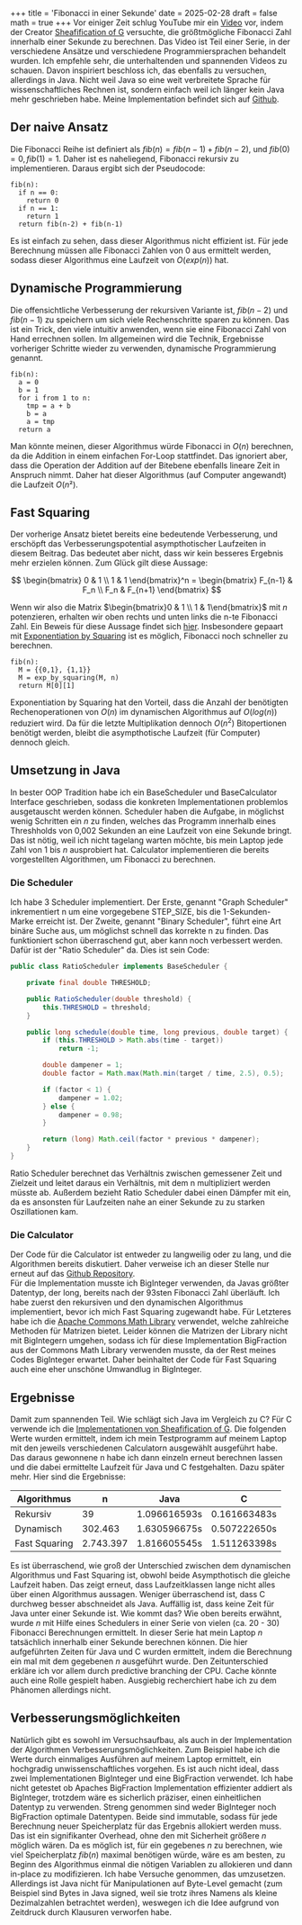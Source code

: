 +++
title = 'Fibonacci in einer Sekunde'
date = 2025-02-28
draft = false
math = true
+++
Vor einiger Zeit schlug YouTube mir ein [Video](https://youtu.be/LXm6ygZ3h7A?si=2RG1Io6w2f44w2tR) vor, indem der Creator [Sheafification of G](https://www.youtube.com/@SheafificationOfG) versuchte, die größtmögliche Fibonacci Zahl innerhalb einer Sekunde zu berechnen. Das Video ist Teil einer Serie, in der verschiedene Ansätze und verschiedene Programmiersprachen behandelt wurden. Ich empfehle sehr, die unterhaltenden und spannenden Videos zu schauen. Davon inspiriert beschloss ich, das ebenfalls zu versuchen, allerdings in Java. Nicht weil Java so eine weit verbreitete Sprache für wissenschaftliches Rechnen ist, sondern einfach weil ich länger kein Java mehr geschrieben habe. Meine Implementation befindet sich auf [Github](https://github.com/chriscomputing/fib-java).

## Der naive Ansatz
Die Fibonacci Reihe ist definiert als $fib(n) = fib(n-1) + fib(n-2)$, und $fib(0)= 0, fib(1) = 1$. Daher ist es naheliegend, Fibonacci rekursiv zu implementieren. Daraus ergibt sich der Pseudocode:
```
fib(n):
  if n == 0:
    return 0
  if n == 1:
    return 1
  return fib(n-2) + fib(n-1)
```
Es ist einfach zu sehen, dass dieser Algorithmus nicht effizient ist. Für jede Berechnung müssen alle Fibonacci Zahlen von 0 aus ermittelt werden, sodass dieser Algorithmus eine Laufzeit von $O(exp(n))$ hat.

## Dynamische Programmierung
Die offensichtliche Verbesserung der rekursiven Variante ist, $fib(n-2)$ und $fib(n-1)$ zu speichern um sich viele Rechenschritte sparen zu können. Das ist ein Trick, den viele intuitiv anwenden, wenn sie eine Fibonacci Zahl von Hand errechnen sollen. Im allgemeinen wird die Technik, Ergebnisse vorheriger Schritte wieder zu verwenden, dynamische Programmierung genannt.
```
fib(n):
  a = 0
  b = 1
  for i from 1 to n:
    tmp = a + b
    b = a
    a = tmp
  return a
```
Man könnte meinen, dieser Algorithmus würde Fibonacci in $O(n)$ berechnen, da die Addition in einem einfachen For-Loop stattfindet. Das ignoriert aber, dass die Operation der Addition auf der Bitebene ebenfalls lineare Zeit in Anspruch nimmt. Daher hat dieser Algorithmus (auf Computer angewandt) die Laufzeit $O(n²)$.

## Fast Squaring
Der vorherige Ansatz bietet bereits eine bedeutende Verbesserung, und erschöpft das Verbesserungspotential asympthotischer Laufzeiten in diesem Beitrag. Das bedeutet aber nicht, dass wir kein besseres Ergebnis mehr erzielen können. Zum Glück gilt diese Aussage:

$$
\begin{bmatrix}
    0 & 1 \\ 1 & 1
\end{bmatrix}^n =
\begin{bmatrix}
    F_{n-1} & F_n \\ F_n & F_{n+1}
\end{bmatrix}
$$

Wenn wir also die Matrix $\begin{bmatrix}0 & 1 \\ 1 & 1\end{bmatrix}$ mit $n$ potenzieren, erhalten wir oben rechts und unten links die n-te Fibonacci Zahl. Ein Beweis für diese Aussage findet sich [hier](https://usaco.guide/plat/matrix-expo?lang=cpp). Insbesondere gepaart mit [Exponentiation by Squaring](https://en.wikipedia.org/wiki/Exponentiation_by_squaring) ist es möglich, Fibonacci noch schneller zu berechnen.
```
fib(n):
  M = {{0,1}, {1,1}}
  M = exp_by_squaring(M, n)
  return M[0][1]
```
Exponentiation by Squaring hat den Vorteil, dass die Anzahl der benötigten Rechenoperationen von $O(n)$ im dynamischen Algorithmus auf $O(log(n))$ reduziert wird. Da für die letzte Multiplikation dennoch $O(n^2)$ Bitopertionen benötigt werden, bleibt die asympthotische Laufzeit (für Computer) dennoch gleich.

## Umsetzung in Java
In bester OOP Tradition habe ich ein BaseScheduler und BaseCalculator Interface geschrieben, sodass die konkreten Implementationen problemlos ausgetauscht werden können. Scheduler haben die Aufgabe, in möglichst wenig Schritten ein $n$ zu finden, welches das Programm innerhalb eines Threshholds von 0,002 Sekunden an eine Laufzeit von eine Sekunde bringt. Das ist nötig, weil ich nicht tagelang warten möchte, bis mein Laptop jede Zahl von $1$ bis $n$ ausprobiert hat. Calculator implementieren die bereits vorgestellten Algorithmen, um Fibonacci zu berechnen.

### Die Scheduler
Ich habe 3 Scheduler implementiert. Der Erste, genannt "Graph Scheduler" inkrementiert n um eine vorgegebene STEP_SIZE, bis die 1-Sekunden-Marke erreicht ist. Der Zweite, genannt "Binary Scheduler", führt eine Art binäre Suche aus, um möglichst schnell das korrekte n zu finden. Das funktioniert schon überraschend gut, aber kann noch verbessert werden. Dafür ist der "Ratio Scheduler" da. Dies ist sein Code:

```java
public class RatioScheduler implements BaseScheduler {

    private final double THRESHOLD;

    public RatioScheduler(double threshold) {
        this.THRESHOLD = threshold;
    }

    public long schedule(double time, long previous, double target) {
        if (this.THRESHOLD > Math.abs(time - target))
            return -1;

        double dampener = 1;
        double factor = Math.max(Math.min(target / time, 2.5), 0.5);

        if (factor < 1) {
            dampener = 1.02;
        } else {
            dampener = 0.98;
        }

        return (long) Math.ceil(factor * previous * dampener);
    }
}
```

Ratio Scheduler berechnet das Verhältnis zwischen gemessener Zeit und Zielzeit und leitet daraus ein Verhältnis, mit dem n multipliziert werden müsste ab. Außerdem bezieht Ratio Scheduler dabei einen Dämpfer mit ein, da es ansonsten für Laufzeiten nahe an einer Sekunde zu zu starken Oszillationen kam. 

### Die Calculator
Der Code für die Calculator ist entweder zu langweilig oder zu lang, und die Algorithmen bereits diskutiert. Daher verweise ich an dieser Stelle nur erneut auf das [Github Repository](https://github.com/chriscomputing/fib-java).  
Für die Implementation musste ich BigInteger verwenden, da Javas größter Datentyp, der long, bereits nach der 93sten Fibonacci Zahl überläuft. Ich habe zuerst den rekursiven und den dynamischen Algorithmus implementiert, bevor ich mich Fast Squaring zugewandt habe. Für Letzteres habe ich die [Apache Commons Math Library](https://commons.apache.org/proper/commons-math/) verwendet, welche zahlreiche Methoden für Matrizen bietet. Leider können die Matrizen der Library nicht mit BigIntegern umgehen, sodass ich für diese Implementation BigFraction aus der Commons Math Library verwenden musste, da der Rest meines Codes BigInteger erwartet. Daher beinhaltet der Code für Fast Squaring auch eine eher unschöne Umwandlug in BigInteger.

## Ergebnisse
Damit zum spannenden Teil. Wie schlägt sich Java im Vergleich zu C? Für C verwende ich die [Implementationen von Sheafification of G](https://github.com/SheafificationOfG/Fibsonisheaf). Die folgenden Werte wurden ermittelt, indem ich mein Testprogramm auf meinem Laptop mit den jeweils verschiedenen Calculatorn ausgewählt ausgeführt habe. Das daraus gewonnene n habe ich dann einzeln erneut berechnen lassen und die dabei ermittelte Laufzeit für Java und C festgehalten. Dazu später mehr. Hier sind die Ergebnisse:

| Algorithmus | n | Java | C |
| ----------- | --- | ---- | - |
| Rekursiv | 39 | 1.096616593s | 0.161663483s |
| Dynamisch | 302.463 | 1.630596675s | 0.507222650s |
| Fast Squaring | 2.743.397 | 1.816605545s | 1.511263398s |

Es ist überraschend, wie groß der Unterschied zwischen dem dynamischen Algorithmus und Fast Squaring ist, obwohl beide Asympthotisch die gleiche Laufzeit haben. Das zeigt erneut, dass Laufzeitklassen lange nicht alles über einen Algorithmus aussagen. Weniger überraschend ist, dass C durchweg besser abschneidet als Java. Auffällig ist, dass keine Zeit für Java unter einer Sekunde ist. Wie kommt das? Wie oben bereits erwähnt, wurde $n$ mit Hilfe eines Schedulers in einer Serie von vielen (ca. 20 - 30) Fibonacci Berechnungen ermittelt. In dieser Serie hat mein Laptop $n$ tatsächlich innerhalb einer Sekunde berechnen können. Die hier aufgeführten Zeiten für Java und C wurden ermittelt, indem die Berechnung ein mal mit dem gegebenen $n$ ausgeführt wurde. Den Zeitunterschied erkläre ich vor allem durch predictive branching der CPU. Cache könnte auch eine Rolle gespielt haben. Ausgiebig recherchiert habe ich zu dem Phänomen allerdings nicht.

## Verbesserungsmöglichkeiten
Natürlich gibt es sowohl im Versuchsaufbau, als auch in der Implementation der Algorithmen Verbesserungsmöglichkeiten. Zum Beispiel habe ich die Werte durch einmaliges Ausführen auf meinem Laptop ermittelt, ein hochgradig unwissenschaftliches vorgehen. Es ist auch nicht ideal, dass zwei Implementationen BigInteger und eine BigFraction verwendet. Ich habe nicht getestet ob Apaches BigFraction Implementation effizienter addiert als BigInteger, trotzdem wäre es sicherlich präziser, einen einheitlichen Datentyp zu verwenden. Streng genommen sind weder BigInteger noch BigFraction optimale Datentypen. Beide sind immutable, sodass für jede Berechnung neuer Speicherplatz für das Ergebnis allokiert werden muss. Das ist ein signifikanter Overhead, ohne den mit Sicherheit größere $n$ möglich wären. Da es möglich ist, für ein gegebenes $n$ zu berechnen, wie viel Speicherplatz $fib(n)$ maximal benötigen würde, wäre es am besten, zu Beginn des Algorithmus einmal die nötigen Variablen zu allokieren und dann in-place zu modifizieren. Ich habe Versuche genommen, das umzusetzen. Allerdings ist Java nicht für Manipulationen auf Byte-Level gemacht (zum Beispiel sind Bytes in Java signed, weil sie trotz ihres Namens als kleine Dezimalzahlen betrachtet werden), weswegen ich die Idee aufgrund von Zeitdruck durch Klausuren verworfen habe.
